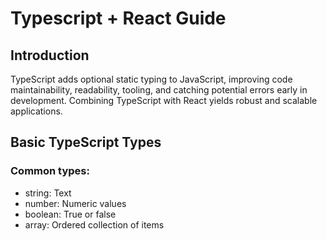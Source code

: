 # Typescript + React Guide

## Introduction
TypeScript adds optional static typing to JavaScript, improving code maintainability, readability, tooling, and catching potential errors early in development. Combining TypeScript with React yields robust and scalable applications.

## Basic TypeScript Types
### Common types:
 - string: Text
 - number: Numeric values
 - boolean: True or false
 - array: Ordered collection of items
